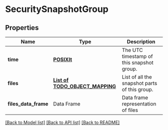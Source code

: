 # SecuritySnapshotGroup

[//]: # (CLASS:IntrinioSDK::SecuritySnapshotGroup)

[//]: # (KIND:object)

## Properties

[//]: # (START_DEFINITION)

Name | Type | Description
------------ | ------------- | -------------
**time** | [**POSIXlt**](POSIXlt.md) | The UTC timestamp of this snapshot group. &nbsp;
**files** | [**List of TODO_OBJECT_MAPPING**](TODO_OBJECT_MAPPING.md) | List of all the snapshot parts of this group. &nbsp;
**files_data_frame** | Data Frame | Data frame representation of files

[//]: # (END_DEFINITION)


[//]: # (CONTAINED_CLASS:IntrinioSDK::POSIXlt)


[//]: # (CONTAINED_CLASS:IntrinioSDK::TODO_OBJECT_MAPPING)


[[Back to Model list]](../README.md#documentation-for-models) [[Back to API list]](../README.md#documentation-for-api-endpoints) [[Back to README]](../README.md)


